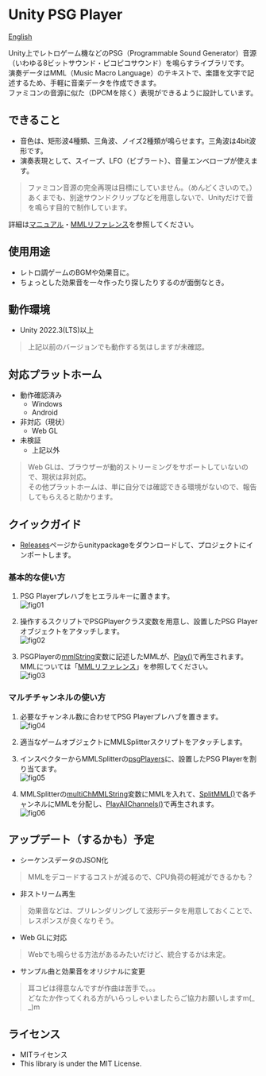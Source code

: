 # Unity PSG Player

[English](README.md)

Unity上でレトロゲーム機などのPSG（Programmable Sound Generator）音源（いわゆる8ビットサウンド・ピコピコサウンド）を鳴らすライブラリです。  
演奏データはMML（Music Macro Language）のテキストで、楽譜を文字で記述するため、手軽に音楽データを作成できます。  
ファミコンの音源に似た（DPCMを除く）表現ができるように設計しています。  

## できること

* 音色は、矩形波4種類、三角波、ノイズ2種類が鳴らせます。三角波は4bit波形です。
* 演奏表現として、スイープ、LFO（ビブラート）、音量エンベロープが使えます。

> ファミコン音源の完全再現は目標にしていません。（めんどくさいので。）  
> あくまでも、別途サウンドクリップなどを用意しないで、Unityだけで音を鳴らす目的で制作しています。  

詳細は[マニュアル](Unity%20PSG%20Player%20-%20manual_JP.md)・[MMLリファレンス](Unity%20PSG%20Player%20-%20MML%20reference_JP.md)を参照してください。

## 使用用途

* レトロ調ゲームのBGMや効果音に。
* ちょっとした効果音を一々作ったり探したりするのが面倒なとき。

## 動作環境

* Unity 2022.3(LTS)以上

> 上記以前のバージョンでも動作する気はしますが未確認。

## 対応プラットホーム

* 動作確認済み
  * Windows
  * Android
* 非対応（現状）
  * Web GL
* 未検証
  * 上記以外

> Web GLは、ブラウザーが動的ストリーミングをサポートしていないので、現状は非対応。  
> その他プラットホームは、単に自分では確認できる環境がないので、報告してもらえると助かります。

## クイックガイド

* [Releases](https://github.com/bokanushi-design/Unity-PSG-Player/releases)ページからunitypackageをダウンロードして、プロジェクトにインポートします。

### 基本的な使い方

1. PSG Playerプレハブをヒエラルキーに置きます。  
![fig01](./img/fig01.png)

2. 操作するスクリプトでPSGPlayerクラス変数を用意し、設置したPSG Playerオブジェクトをアタッチします。  
![fig02](./img/fig02.png)

3. PSGPlayerの[mmlString](Unity%20PSG%20Player%20-%20manual_JP.md)変数に記述したMMLが、[Play()](Unity%20PSG%20Player%20-%20manual_JP.md)で再生されます。  
MMLについては「[MMLリファレンス](Unity%20PSG%20Player%20-%20MML%20reference_JP.md)」を参照してください。  
![fig03](./img/fig03.png)

### マルチチャンネルの使い方

1. 必要なチャンネル数に合わせてPSG Playerプレハブを置きます。  
![fig04](./img/fig04.png)

2. 適当なゲームオブジェクトにMMLSplitterスクリプトをアタッチします。  
3. インスペクターからMMLSplitterの[psgPlayers](Unity%20PSG%20Player%20-%20manual_JP.md)に、設置したPSG Playerを割り当てます。  
![fig05](./img/fig05.png)

4. MMLSplitterの[multiChMMLString](Unity%20PSG%20Player%20-%20manual_JP.md)変数にMMLを入れて、[SplitMML()](Unity%20PSG%20Player%20-%20manual_JP.md)で各チャンネルにMMLを分配し、[PlayAllChannels()](Unity%20PSG%20Player%20-%20manual_JP.md)で再生されます。  
![fig06](./img/fig06.png)

## アップデート（するかも）予定

* シーケンスデータのJSON化

> MMLをデコードするコストが減るので、CPU負荷の軽減ができるかも？

* 非ストリーム再生

> 効果音などは、プリレンダリングして波形データを用意しておくことで、レスポンスが良くなりそう。

* Web GLに対応

> Webでも鳴らせる方法があるみたいだけど、統合するかは未定。

* サンプル曲と効果音をオリジナルに変更

> 耳コピは得意なんですが作曲は苦手で。。。  
> どなたか作ってくれる方がいらっしゃいましたらご協力お願いしますm(\_ \_)m  

## ライセンス

* MITライセンス
* This library is under the MIT License.
